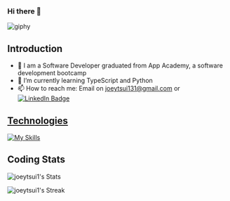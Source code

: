 ### Hi there 👋

 ![giphy](https://media0.giphy.com/media/v1.Y2lkPTc5MGI3NjExZTY0ZTEwMjBlMWZjYWUxNTE0OTNmZTMwMTgzM2I3ODdhOWJmMzBkNCZlcD12MV9pbnRlcm5hbF9naWZzX2dpZklkJmN0PWc/Wj7lNjMNDxSmc/giphy.gif)

## Introduction
- 🔭 I am a Software Developer graduated from App Academy, a software development bootcamp 
- 🌱 I’m currently learning TypeScript and Python
- 📫 How to reach me: Email on joeytsui131@gmail.com or <a target='_blank' href="https://www.linkedin.com/in/joey-tsui-5836a2240/">
    <img src="https://img.shields.io/badge/LinkedIn-blue?style=for-the-badge&logo=linkedin&logoColor=white" alt="LinkedIn Badge"/>
## Technologies
[![My Skills](https://skills.thijs.gg/icons?i=js,ts,react,redux,nodejs,express,mongodb,ruby,rails,html,css,sqlite,mysql,postgres,git,aws&perline=8&theme=dark)](https://skills.thijs.gg)
<!--
**joeytsui1/joeytsui1** is a ✨ _special_ ✨ repository because its `README.md` (this file) appears on your GitHub profile.

Here are some ideas to get you started:

- 🔭 I’m currently working on ...
- 🌱 I’m currently learning ...
- 👯 I’m looking to collaborate on ...
- 🤔 I’m looking for help with ...
- 💬 Ask me about ...
- 📫 How to reach me: ...
- 😄 Pronouns: ...
- ⚡ Fun fact: ...
-->
## Coding Stats
![joeytsui1's Stats](https://github-readme-stats.vercel.app/api?username=joeytsui1&theme=tokyonight&show_icons=true&hide_border=true&count_private=true)

![joeytsui1's Streak](https://github-readme-streak-stats.herokuapp.com/?user=joeytsui1&theme=tokyonight&hide_border=true)

